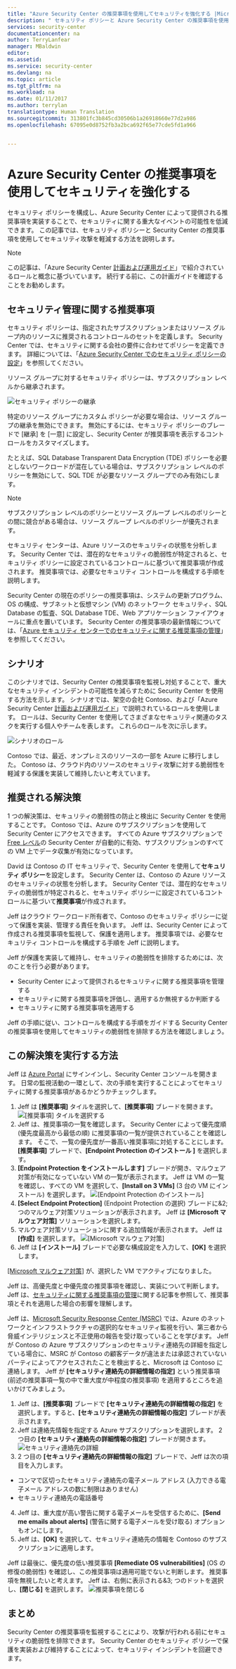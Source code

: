 ```yaml
---
title: "Azure Security Center の推奨事項を使用してセキュリティを強化する |Microsoft Docs"
description: " セキュリティ ポリシーと Azure Security Center の推奨事項を使用してセキュリティ攻撃を軽減する方法を説明します. "
services: security-center
documentationcenter: na
author: TerryLanfear
manager: MBaldwin
editor: 
ms.assetid: 
ms.service: security-center
ms.devlang: na
ms.topic: article
ms.tgt_pltfrm: na
ms.workload: na
ms.date: 01/11/2017
ms.author: terrylan
translationtype: Human Translation
ms.sourcegitcommit: 313801fc3b845cd30506b1a26918660e77d2a986
ms.openlocfilehash: 67095e0d8752fb3a2bca692f65e77cde5fd1a966


---
```

# <a name="use-azure-security-center-recommendations-to-enhance-security"></a>Azure Security Center の推奨事項を使用してセキュリティを強化する
セキュリティ ポリシーを構成し、Azure Security Center によって提供される推奨事項を実装することで、セキュリティに関する重大なイベントの可能性を低減できます。 この記事では、セキュリティ ポリシーと Security Center の推奨事項を使用してセキュリティ攻撃を軽減する方法を説明します。

> [!NOTE]
> この記事は、「Azure Security Center [計画および運用ガイド](security-center-planning-and-operations-guide.md)」で紹介されているロールと概念に基づいています。 続行する前に、この計画ガイドを確認することをお勧めします。
>
>

## <a name="managing-security-recommendations"></a>セキュリティ管理に関する推奨事項
セキュリティ ポリシーは、指定されたサブスクリプションまたはリソース グループ内のリソースに推奨されるコントロールのセットを定義します。 Security Center では、セキュリティに関する会社の要件に合わせてポリシーを定義できます。 詳細については、「[Azure Security Center でのセキュリティ ポリシーの設定](security-center-policies.md)」を参照してください。

リソース グループに対するセキュリティ ポリシーは、サブスクリプション レベルから継承されます。

![セキュリティ ポリシーの継承][1]

特定のリソース グループにカスタム ポリシーが必要な場合は、リソース グループの継承を無効にできます。 無効にするには、セキュリティ ポリシーのブレードで [継承] を [一意] に設定し、Security Center が推奨事項を表示するコントロールをカスタマイズします。

たとえば、SQL Database Transparent Data Encryption (TDE) ポリシーを必要としないワークロードが混在している場合は、サブスクリプション レベルのポリシーを無効にして、SQL TDE が必要なリソース グループでのみ有効にします。

> [!NOTE]
> サブスクリプション レベルのポリシーとリソース グループ レベルのポリシーとの間に競合がある場合は、リソース グループ レベルのポリシーが優先されます。
>
>

セキュリティ センターは、Azure リソースのセキュリティの状態を分析します。 Security Center では、潜在的なセキュリティの脆弱性が特定されると、セキュリティ ポリシーに設定されているコントロールに基づいて推奨事項が作成されます。 推奨事項では、必要なセキュリティ コントロールを構成する手順を説明します。

Security Center の現在のポリシーの推奨事項は、システムの更新プログラム、OS の構成、サブネットと仮想マシン (VM) のネットワーク セキュリティ、SQL Database の監査、SQL Database TDE、Web アプリケーション ファイアウォールに重点を置いています。 Security Center の推奨事項の最新情報については、「[Azure セキュリティ センターでのセキュリティに関する推奨事項の管理](security-center-recommendations.md)」を参照してください。

## <a name="scenario"></a>シナリオ
このシナリオでは、Security Center の推奨事項を監視し対処することで、重大なセキュリティ インシデントの可能性を減らすために Security Center を使用する方法を示します。 シナリオでは、架空の会社 Contoso、および「Azure Security Center [計画および運用ガイド](security-center-planning-and-operations-guide.md#security-roles-and-access-controls)」で説明されているロールを使用します。 ロールは、Security Center を使用してさまざまなセキュリティ関連のタスクを実行する個人やチームを表します。 これらのロールを次に示します。

![シナリオのロール][2]

Contoso では、最近、オンプレミスのリソースの一部を Azure に移行しました。 Contoso は、クラウド内のリソースのセキュリティ攻撃に対する脆弱性を軽減する保護を実装して維持したいと考えています。

## <a name="recommended-solution"></a>推奨される解決策
1 つの解決策は、セキュリティの脆弱性の防止と検出に Security Center を使用することです。 Contoso では、Azure のサブスクリプションを使用して Security Center にアクセスできます。 すべての Azure サブスクリプションで [Free レベル](security-center-pricing.md)の Security Center が自動的に有効、サブスクリプションのすべての VM 上でデータ収集が有効になっています。

David は Contoso の IT セキュリティで、Security Center を使用して**セキュリティ ポリシー**を設定します。 Security Center は、Contoso の Azure リソースのセキュリティの状態を分析します。 Security Center では、潜在的なセキュリティの脆弱性が特定されると、セキュリティ ポリシーに設定されているコントロールに基づいて**推奨事項**が作成されます。

Jeff はクラウド ワークロード所有者で、Contoso のセキュリティ ポリシーに従って保護を実装、管理する責任を負います。 Jeff は、Security Center によって作成される推奨事項を監視して、保護を適用します。 推奨事項では、必要なセキュリティ コントロールを構成する手順を Jeff に説明します。

Jeff が保護を実装して維持し、セキュリティの脆弱性を排除するためには、次のことを行う必要があります。

- Security Center によって提供されるセキュリティに関する推奨事項を管理する
- セキュリティに関する推奨事項を評価し、適用するか無視するか判断する
- セキュリティに関する推奨事項を適用する

Jeff の手順に従い、コントロールを構成する手順をガイドする Security Center の推奨事項を使用してセキュリティの脆弱性を排除する方法を確認しましょう。

## <a name="how-to-implement-this-solution"></a>この解決策を実行する方法
Jeff は [Azure Portal](https://azure.microsoft.com/features/azure-portal/) にサインインし、Security Center コンソールを開きます。 日常の監視活動の一環として、次の手順を実行することによってセキュリティに関する推奨事項があるかどうかチェックします。

1. Jeff は **[推奨事項]** タイルを選択して、**[推奨事項]** ブレードを開きます。
   ![[推奨事項] タイルを選択する][3]
2. Jeff は、推奨事項の一覧を確認します。 Security Center によって優先度順 (優先度最高から最低の順) に推奨事項の一覧が提供されていることを確認します。 そこで、一覧の優先度が一番高い推奨事項に対処することにします。 **[推奨事項]** ブレードで、**[Endpoint Protection のインストール ]** を選択します。
3. **[Endpoint Protection をインストールします]** ブレードが開き、マルウェア対策が有効になっていない VM の一覧が表示されます。 Jeff は VM の一覧を確認し、すべての VM を選択して、**[Install on 3 VMs]** (3 台の VM にインストール) を選択します。
   ![[Endpoint Protection のインストール]][4]
4. **[Select Endpoint Protection]** (Endpoint Protection の選択) ブレードに&2; つのマルウェア対策ソリューションが表示されます。 Jeff は **[Microsoft マルウェア対策]** ソリューションを選択します。
5. マルウェア対策ソリューションに関する追加情報が表示されます。 Jeff は **[作成]** を選択します。
   ![[Microsoft マルウェア対策]][5]
6. Jeff は **[インストール]** ブレードで必要な構成設定を入力して、**[OK]** を選択します。

[[Microsoft マルウェア対策]](../security/azure-security-antimalware.md) が、選択した VM でアクティブになりました。

Jeff は、高優先度と中優先度の推奨事項を確認し、実装について判断します。 Jeff は、[セキュリティに関する推奨事項の管理](security-center-recommendations.md)に関する記事を参照して、推奨事項とそれを適用した場合の影響を理解します。

Jeff は、[Microsoft Security Response Center (MSRC)](../security/azure-security-response-center.md) では、Azure のネットワークとインフラストラクチャの選択的なセキュリティ監視を行い、第三者から脅威インテリジェンスと不正使用の報告を受け取っていることを学びます。 Jeff が Contoso の Azure サブスクリプションのセキュリティ連絡先の詳細を指定している場合に、MSRC が Contoso の顧客データが違法または承認されていないパーティによってアクセスされたことを検出すると、Microsoft は Contoso に連絡します。 Jeff が **[セキュリティ連絡先の詳細情報の指定]** という推奨事項 (前述の推奨事項一覧の中で重大度が中程度の推奨事項) を適用するところを追いかけてみましょう。

1. Jeff は、**[推奨事項]** ブレードで **[セキュリティ連絡先の詳細情報の指定]** を選択します。すると、**[セキュリティ連絡先の詳細情報の指定]** ブレードが表示されます。
2. Jeff は連絡先情報を指定する Azure サブスクリプションを選択します。 2 つ目の **[セキュリティ連絡先の詳細情報の指定]** ブレードが開きます。
   ![セキュリティ連絡先の詳細][6]
3. 2 つ目の **[セキュリティ連絡先の詳細情報の指定]** ブレードで、Jeff は次の項目を入力します。

  - コンマで区切ったセキュリティ連絡先の電子メール アドレス (入力できる電子メール アドレスの数に制限はありません)
  - セキュリティ連絡先の電話番号

4. Jeff は、重大度が高い警告に関する電子メールを受信するために、**[Send me emails about alerts]** (警告に関する電子メールを受け取る) オプションもオンにします。
5. Jeff は、**[OK]** を選択して、セキュリティ連絡先の情報を Contoso のサブスクリプションに適用します。

Jeff は最後に、優先度の低い推奨事項 **[Remediate OS vulnerabilities]** (OS の修復の脆弱性) を確認し、この推奨事項は適用可能でないと判断します。 推奨事項を無視したいと考えます。 Jeff は、右側に表示される&3; つのドットを選択し、**[閉じる]** を選択します。
   ![推奨事項を閉じる][7]

## <a name="conclusion"></a>まとめ
Security Center の推奨事項を監視することにより、攻撃が行われる前にセキュリティの脆弱性を排除できます。 Security Center のセキュリティ ポリシーで保護を実装および維持することによって、セキュリティ インシデントを回避できます。

<!--Image references-->
[1]: ./media/security-center-using-recommendations/security-center-policy-inheritance.png
[2]: ./media/security-center-using-recommendations/scenario-roles.png
[3]: ./media/security-center-using-recommendations/select-recommendations-tile.png
[4]: ./media/security-center-using-recommendations/install-endpoint-protection.png
[5]:./media/security-center-using-recommendations/microsoft-antimalware.png
[6]: ./media/security-center-using-recommendations/provide-security-contact-details.png
[7]: ./media/security-center-using-recommendations/dismiss-recommendation.png



<!--HONumber=Jan17_HO2-->


